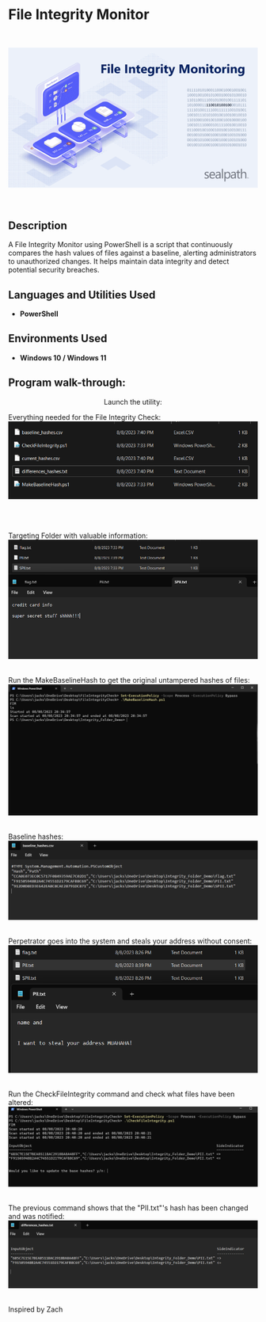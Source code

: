 <h1>File Integrity Monitor</h1>
<br />

![](images/intro.png)

<br />
<h2>Description</h2>
A File Integrity Monitor using PowerShell is a script that continuously compares the hash values of files against a baseline, alerting administrators to unauthorized changes. It helps maintain data integrity and detect potential security breaches.
<br />


<h2>Languages and Utilities Used</h2>

- <b>PowerShell</b> 

<h2>Environments Used </h2>

- <b>Windows 10 / Windows 11</b> 

<h2>Program walk-through:</h2>

<p align="center">
Launch the utility: <br/>

 Everything needed for the File Integrity Check:  <br/>
![](images/p1.png)

<br />
<br />


Targeting Folder with valuable information:  <br/>
![](images/p3.png)
<br />
<br />

Run the MakeBaselineHash to get the original untampered hashes of files:  <br/>
![](images/p4.png)
<br />
<br />

Baseline hashes:  <br/>
![](images/p5.png)
<br />
<br />

Perpetrator goes into the system and steals your address without consent:  <br/>
![](images/p6.png)
<br />
<br />

Run the CheckFileIntegrity command and check what files have been altered:  <br/>
![](images/p7.png)
<br />
<br />

The previous command shows that the "PII.txt"'s hash has been changed and was notified:  <br/>
![](images/p8.png)
<br />
<br />



Inspired by Zach<br/>

